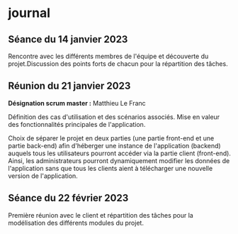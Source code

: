 # journal

## Séance du 14 janvier 2023

Rencontre avec les différents membres de l'équipe et découverte du projet.Discussion des points forts de chacun pour la répartition des tâches.

## Réunion du 21 janvier 2023

**Désignation scrum master :** Matthieu Le Franc

Définition des cas d'utilisation et des scénarios associés. Mise en valeur des fonctionnalités principales de l'application.

Choix de séparer le projet en deux parties (une partie front-end et une partie back-end) afin d'héberger une instance de l'application (backend) auquels tous les utilisateurs pourront accéder via la partie client (front-end). Ainsi, les administrateurs pourront dynamiquement modifier les données de l'application sans que tous les clients aient à télécharger une nouvelle version de l'application. 

## Séance du 22 février 2023

Première réunion avec le client et répartition des tâches pour la modélisation des différents modules du projet.